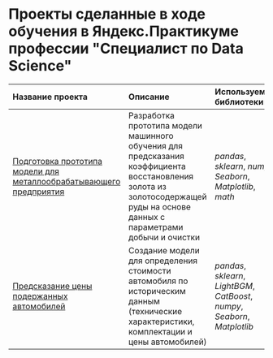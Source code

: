 # Проекты сделанные в ходе обучения в Яндекс.Практикуме профессии "Специалист по Data Science"

| Название проекта | Описание | Используемые библиотеки | 
| :---------------------- | :---------------------- | :---------------------- |
| [Подготовка прототипа модели для металлообрабатывающего предприятия](recovery_rate_of_gold) | Разработка прототипа модели машинного обучения для предсказания коэффициента восстановления золота из золотосодержащей руды на основе данных с параметрами добычи и очистки| *pandas*, *sklearn*, *numpy*, *Seaborn*, *Matplotlib*, *math* |
| [Предсказание цены подержанных автомобилей](value_of_used_cars) | Создание модели для определения стоимости автомобиля по историческим данным (технические характеристики, комплектации и цены автомобилей) | *pandas*, *sklearn*, *LightBGM*, *CatBoost*, *numpy*, *Seaborn*, *Matplotlib* |

